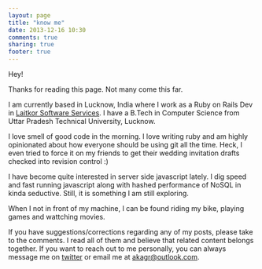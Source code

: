 ```yaml
---
layout: page
title: "know me"
date: 2013-12-16 10:30
comments: true
sharing: true
footer: true
---
```

Hey!

Thanks for reading this page. Not many come this far. 

I am currently based in Lucknow, India where I work as a Ruby on Rails Dev in [Laitkor Software Services](http://laitkor.com). I have a B.Tech in Computer Science from Uttar Pradesh Technical University, Lucknow.

I love smell of good code in the morning. I love writing ruby and am highly opinionated about how everyone should be using git all the time. Heck, I even tried to force it on my friends to get their wedding invitation drafts checked into revision control :) 

I have become quite interested in server side javascript lately. I dig speed and fast running javascript along with hashed performance of NoSQL in kinda seductive. Still, it is something I am still exploring.

When I not in front of my machine, I can be found riding my bike, playing games and wattching movies.

If you have suggestions/corrections regarding any of my posts, please take to the comments. I read all of them and believe that related content belongs together. If you want to reach out to me personally, you can always message me on [twitter](http::/twitter.com/akshagrwl) or email me at [akagr@outlook.com](mailto:akagr@outlook.com). 

